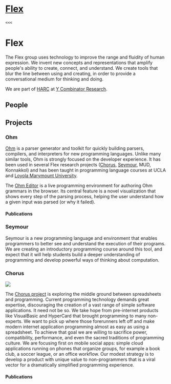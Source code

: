 # [Flex](https://harc.ycr.org/flex/)

    <<<

# Flex

The Flex group uses technology to improve the range and fluidity of human expression. We invent new concepts and representations that amplify people's ability to create, connect, and understand. We create tools that blur the line between using and creating, in order to provide a conversational medium for thinking and doing.

We are part of [HARC][0] at [Y Combinator Research][1].

## People

## Projects

### Ohm

[Ohm][2] is a parser generator and toolkit for quickly building parsers, compilers, and interpreters for new programming languages. Unlike many similar tools, Ohm is strongly focused on the developer experience. It has been used in several Flex research projects ([Chorus][3], [Seymour][4], MUD, Konnakkol) and has been taught in programming language courses at UCLA and [Loyola Marymount University][5].

The [Ohm Editor][6] is a live programming environment for authoring Ohm grammars in the browser. Its central feature is a novel visualization that shows every step of the parsing process, helping the user understand how a given input was parsed (or why it failed).

#### Publications

### Seymour

Seymour is a new programming language and environment that enables programmers to better see and understand the execution of their programs. We are creating an introductory programming course around this tool, and expect that it will help students build a deeper understanding of programming and develop powerful ways of thinking about computation.

### Chorus

![](https://harc.ycr.org/flex/images/chorus.png)

The [Chorus project][7] is exploring the middle ground between spreadsheets and programming. Current programming technology demands great expertise, discouraging the creation of a vast range of simple software applications. It need not be so. We take hope from pre-internet products like VisualBasic and HyperCard that brought programming to many non-experts. We want to pick up where those forerunners left off and make modern internet application programming almost as easy as using a spreadsheet. To achieve that goal we are willing to sacrifice power, compatibility, performance, and even the sacred traditions of programming culture. We are focusing first on mobile social apps: simple cloud applications running on phones that organize groups, for example a book club, a soccer league, or an office workflow. Our modest strategy is to develop a product with unique value to non-programmers that is a viral vector for a dramatically simplified programming experience.

#### Publications 

[0]: https://harc.ycr.org
[1]: https://ycr.org
[2]: https://github.com/harc/ohm
[3]: https://harc.ycr.org/flex/#chorus
[4]: https://harc.ycr.org/flex/#seymour
[5]: http://cs.lmu.edu/~ray/classes/cc/
[6]: https://ohmlang.github.io/editor
[7]: http://chorus-home.org...
  
